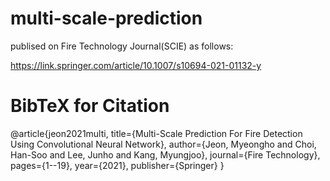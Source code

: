 # multi-scale-prediction
publised on Fire Technology Journal(SCIE) as follows:

https://link.springer.com/article/10.1007/s10694-021-01132-y

# BibTeX for Citation
@article{jeon2021multi,
  title={Multi-Scale Prediction For Fire Detection Using Convolutional Neural Network},
  author={Jeon, Myeongho and Choi, Han-Soo and Lee, Junho and Kang, Myungjoo},
  journal={Fire Technology},
  pages={1--19},
  year={2021},
  publisher={Springer}
}
